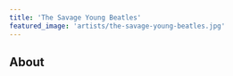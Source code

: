 ```yaml
---
title: 'The Savage Young Beatles'
featured_image: 'artists/the-savage-young-beatles.jpg'
---
```


## About


